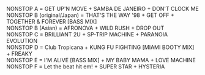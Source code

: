 NONSTOP A = GET UP'N MOVE + SAMBA DE JANEIRO + DON'T CLOCK ME
<br>NONSTOP B (original/Japan) = THAT'S THE WAY '98 + GET OFF + TOGETHER & FOREVER [BASS MIX]
<br>NONSTOP B (Asian) = AFRONOVA + WILD RUSH + DROP OUT
<br>NONSTOP C = BRILLIANT 2U + SP-TRIP MACHINE + PARANOIA EVOLUTION
<br>NONSTOP D = Club Tropicana + KUNG FU FIGHTING [MIAMI BOOTY MIX] + FREAKY
<br>NONSTOP E = I'M ALIVE [BASS MIX] +  MY BABY MAMA + LOVE MACHINE
<br>NONSTOP F = Let the beat hit em! + SUPER STAR + HYSTERIA
